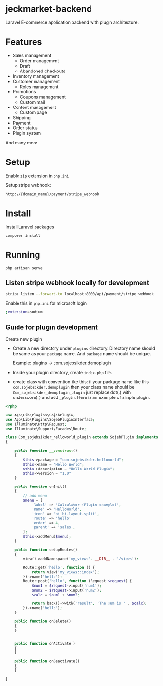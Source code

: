 # jeckmarket-backend

Laravel E-commerce application backend with plugin architecture.

# Features

-   Sales management
    -   Order management
    -   Draft
    -   Abandoned checkouts
-   Inventory management
-   Customer management
    -   Roles management
-   Promotions
    -   Coupons management
    -   Custom mail
-   Content management
    -   Custom page
-   Shipping
-   Payment
-   Order status
-   Plugin system

And many more.

# Setup

Enable `zip` extension in `php.ini`

Setup stripe webhook:

`http://{domain_name}/payment/stripe_webhook`

# Install

Install Laravel packages

```
composer install
```

# Running

```
php artisan serve
```

## Listen stripe webhook locally for development

```bash
stripe listen --forward-to localhost:8000/api/payment/stripe_webhook
```

Enable this in `php.ini` for microsoft login
```bash
;extension=sodium
```

## Guide for plugin development

Create new plugin

-   Create a new directory under `plugins` directory. Directory name should be same as your `package` name. And `package` name should be unique.

    Example: plugins -> com.sojebsikder.demoplugin

-   Inside your plugin directory, create `index.php` file.

-   create class with convention like this: if your package name like this `com.sojebsikder.demoplugin` then your class name should be `Com_sojebsikder_demoplugin_plugin`
    just replace dot(.) with underscore(\_) and add `_plugin`.
    Here is an example of simple plugin:

```php
<?php

use App\Lib\Plugins\SojebPlugin;
use App\Lib\Plugins\SojebPluginInterface;
use Illuminate\Http\Request;
use Illuminate\Support\Facades\Route;

class Com_sojebsikder_helloworld_plugin extends SojebPlugin implements SojebPluginInterface
{

    public function __construct()
    {
        $this->package = "com.sojebsikder.helloworld";
        $this->name = "Hello World";
        $this->description = "Hello World Plugin";
        $this->version = "1.0";
    }

    public function onInit()
    {
        // add menu
        $menu = [
            'label' => 'Calculator (Plugin example)',
            'name' => 'HelloWorld',
            'icon' => 'bi bi-layout-split',
            'route' => 'hello',
            'order' => 4,
            'parent' => 'sales',
        ];
        $this->addMenu($menu);
    }

    public function setupRoutes()
    {
        view()->addNamespace('my_views', __DIR__ . '/views');

        Route::get('hello', function () {
            return view('my_views::index');
        })->name('hello');
        Route::post('hello', function (Request $request) {
            $num1 = $request->input('num1');
            $num2 = $request->input('num2');
            $calc = $num1 + $num2;

            return back()->with('result', 'The sum is ' . $calc);
        })->name('hello');
    }

    public function onDelete()
    {
    }


    public function onActivate()
    {
    }

    public function onDeactivate()
    {
    }

}
```
